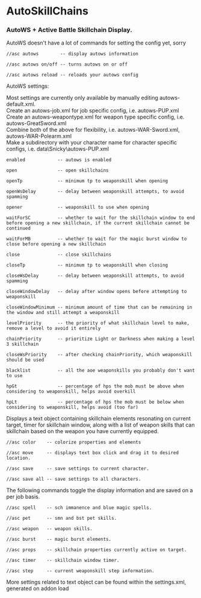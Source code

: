 # AutoSkillChains
### AutoWS + Active Battle Skillchain Display.

AutoWS doesn't have a lot of commands for setting the config yet, sorry

    //asc autows        -- display autows information

    //asc autows on/off -- turns autows on or off

    //asc autows reload -- reloads your autows config

AutoWS settings:

Most settings are currently only available by manually editing autows-default.xml.  
Create an autows-job.xml for job specific config, i.e. autows-PUP.xml  
Create an autows-weapontype.xml for weapon type specific config, i.e. autows-GreatSword.xml  
Combine both of the above for flexibility, i.e. autows-WAR-Sword.xml, autows-WAR-Polearm.xml  
Make a subdirectory with your character name for character specific configs, i.e. data\Snicky\autows-PUP.xml

    enabled            -- autows is enabled
    
    open               -- open skillchains
    
    openTp             -- minimum tp to weaponskill when opening
    
    openWsDelay        -- delay between weaponskill attempts, to avoid spamming
    
    opener             -- weaponskill to use when opening

    waitForSC          -- whether to wait for the skillchain window to end before opening a new skillchain, if the current skillchain cannot be continued

    waitForMB          -- whether to wait for the magic burst window to close before opening a new skillchain
    
    close              -- close skillchains
    
    closeTp            -- minimum tp to weaponskill when closing

    closeWsDelay       -- delay between weaponskill attempts, to avoid spamming

    closeWindowDelay   -- delay after window opens before attempting to weaponskill

    closeWindowMinimum -- minimum amount of time that can be remaining in the window and still attempt a weaponskill
    
    levelPriority      -- the priority of what skillchain level to make, remove a level to avoid it entirely
    
    chainPriority      -- prioritize Light or Darkness when making a level 3 skillchain

    closeWsPriority    -- after checking chainPriority, which weaponskill should be used
    
    blacklist          -- all the aoe weaponskills you probably don't want to use
    
    hpGt               -- percentage of hps the mob must be above when considering to weaponskill, helps avoid overkill
    
    hpLt               -- percentage of hps the mob must be below when considering to weaponskill, helps avoid (too far)

Displays a text object containing skillchain elements resonating on current target, timer for skillchain window,
along with a list of weapon skills that can skillchain based on the weapon you have currently equipped. 

    //asc color    -- colorize properties and elements
    
    //asc move     -- displays text box click and drag it to desired location.

    //asc save     -- save settings to current character.

    //asc save all -- save settings to all characters.

The following commands toggle the display information and are saved on a per job basis.

    //asc spell    -- sch immanence and blue magic spells.

    //asc pet      -- smn and bst pet skills.

    //asc weapon   -- weapon skills.

    //asc burst    -- magic burst elements.

    //asc props    -- skillchain properties currently active on target.

    //asc timer    -- skillchain window timer.

    //asc step     -- current weaponskill step information.

More settings related to text object can be found within the settings.xml, generated on addon load
